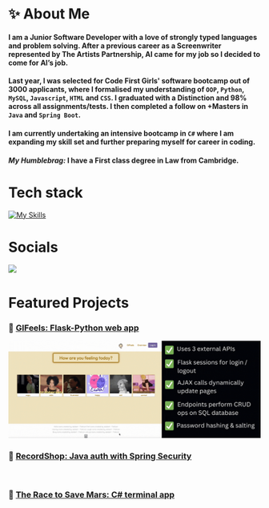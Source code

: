 # ✨ About Me

<h4>I am a Junior Software Developer with a love of strongly typed languages and problem solving. After a previous career as a Screenwriter represented by The Artists Partnership, AI came for my job so I decided to come for AI’s job.<h4>

<h4>Last year, I was selected for Code First Girls' software bootcamp out of 3000 applicants, where I formalised my understanding of <code>OOP</code>, <code>Python</code>, <code>MySQL</code>, <code>Javascript</code>, <code>HTML</code> and <code>CSS</code>. I graduated with a Distinction and 98% across all assignments/tests. I then completed a follow on +Masters in <code>Java</code> and <code>Spring Boot</code>.</h4>

<h4>I am currently undertaking an intensive bootcamp in <code>C#</code> where I am expanding my skill set and further preparing myself for career in coding.</h4>

<h4><i>My Humblebrag:</i> I have a First class degree in Law from Cambridge.</h4>

# Tech stack

[![My Skills](https://skillicons.dev/icons?i=html,css,java,spring,cs,py,mysql,regex,postman,netlify,aws,githubactions,dotnet,docker,flask,visualstudio,git,github&perline=18)](https://skillicons.dev)

# Socials

<a href="https://www.linkedin.com/in/rachel-tookey-539a42134">
<img src='https://img.shields.io/badge/LinkedIn-blue?logo=linkedin&logoColor=white&style=for-the-badge' />
</a>

# Featured Projects

<h3>🥹  <a href="https://github.com/Rachel-Tookey/GIFeels"> GIFeels: Flask-Python web app </a> </h3>
<img src="https://github.com/Rachel-Tookey/Rachel-Tookey/blob/main/GIFs/GIFeels.gif">
<br/>

<h3> 🔐  <a href="https://github.com/Rachel-Tookey/RecordShop_Security_Project"> RecordShop: Java auth with Spring Security </a> </h3>
<br/>

<h3>🚀  <a href="https://github.com/Rachel-TookeyThe_Race_To_Save_Mars"> The Race to Save Mars: C# terminal app </a> </h3>
<br/>


